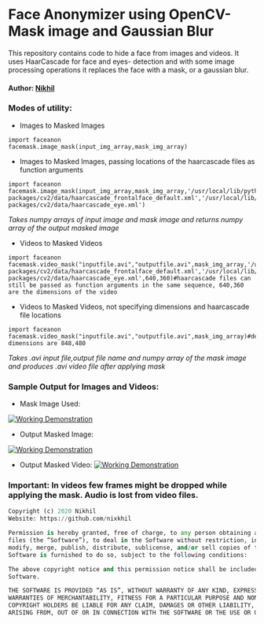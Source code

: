 # Face Anonymizer using OpenCV- Mask image and Gaussian Blur
This repository contains code to hide a face from images and videos. It uses HaarCascade for face and eyes- detection and with some image processing operations it replaces the face with a mask, or a gaussian blur.

#### Author: [Nikhil](https://github.com/nixkhil)

### Modes of utility:
- Images to Masked Images

```
import faceanon
facemask.image_mask(input_img_array,mask_img_array)
```
- Images to Masked Images, passing locations of the haarcascade files as function arguments
```
import faceanon
facemask.image_mask(input_img_array,mask_img_array,'/usr/local/lib/python3.5/dist-packages/cv2/data/haarcascade_frontalface_default.xml','/usr/local/lib/python3.5/dist-packages/cv2/data/haarcascade_eye.xml')
```

*Takes numpy arrays of input image and mask image and returns numpy array of the output masked image*
- Videos to Masked Videos

```
import faceanon
facemask.video_mask("inputfile.avi","outputfile.avi",mask_img_array,'/usr/local/lib/python3.5/dist-packages/cv2/data/haarcascade_frontalface_default.xml','/usr/local/lib/python3.5/dist-packages/cv2/data/haarcascade_eye.xml',640,360)#haarcascade files can still be passed as function arguments in the same sequence, 640,360 are the dimensions of the video
```

- Videos to Masked Videos, not specifying dimensions and haarcascade file locations
```
import faceanon
facemask.video_mask("inputfile.avi","outputfile.avi",mask_img_array)#default dimensions are 848,480 
```
*Takes .avi input file,output file name and numpy array of the mask image and produces .avi video file after applying mask*

### Sample Output for Images and Videos:

- Mask Image Used:

[![Working Demonstration](https://github.com/nixkhil/Face-Anonymizer-OpenCV/blob/master/mask.jpg)](https://github.com/nixkhil/Face-Anonymizer-OpenCV/blob/master/mask.jpg)

- Output Masked Image:

[![Working Demonstration](https://github.com/nixkhil/Face-Anonymizer-OpenCV/blob/master/output.jpg)](https://github.com/nixkhil/Face-Anonymizer-OpenCV/blob/master/output.jpg)

- Output Masked Video:
[![Working Demonstration](https://github.com/nixkhil/Face-Anonymizer-OpenCV/blob/master/output.gif)](https://github.com/nixkhil/Face-Anonymizer-OpenCV/blob/master/output.gif)

### Important: In videos few frames might be dropped while applying the mask. Audio is lost from video files.

```python
Copyright (c) 2020 Nikhil
Website: https://github.com/nixkhil

Permission is hereby granted, free of charge, to any person obtaining a copy of this software and associated documentation 
files (the “Software”), to deal in the Software without restriction, including without limitation the rights to use, copy, 
modify, merge, publish, distribute, sublicense, and/or sell copies of the Software, and to permit persons to whom the 
Software is furnished to do so, subject to the following conditions:

The above copyright notice and this permission notice shall be included in all copies or substantial portions of the 
Software.

THE SOFTWARE IS PROVIDED “AS IS”, WITHOUT WARRANTY OF ANY KIND, EXPRESS OR IMPLIED, INCLUDING BUT NOT LIMITED TO THE 
WARRANTIES OF MERCHANTABILITY, FITNESS FOR A PARTICULAR PURPOSE AND NONINFRINGEMENT. IN NO EVENT SHALL THE AUTHORS OR 
COPYRIGHT HOLDERS BE LIABLE FOR ANY CLAIM, DAMAGES OR OTHER LIABILITY, WHETHER IN AN ACTION OF CONTRACT, TORT OR OTHERWISE, 
ARISING FROM, OUT OF OR IN CONNECTION WITH THE SOFTWARE OR THE USE OR OTHER DEALINGS IN THE SOFTWARE.
```
